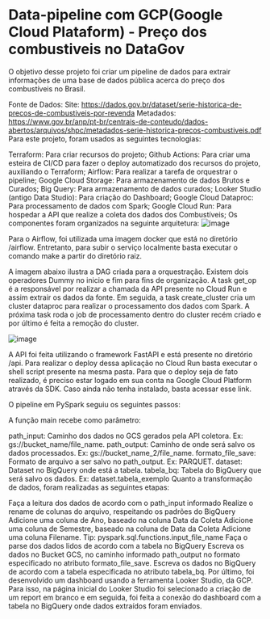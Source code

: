 # Data-pipeline com GCP(Google Cloud Plataform) - Preço dos combustiveis no DataGov
O objetivo desse projeto foi criar um pipeline de dados para extrair informações de uma base de dados pública acerca do preço dos combustíveis no Brasil.

Fonte de Dados:
Site: https://dados.gov.br/dataset/serie-historica-de-precos-de-combustiveis-por-revenda
Metadados: https://www.gov.br/anp/pt-br/centrais-de-conteudo/dados-abertos/arquivos/shpc/metadados-serie-historica-precos-combustiveis.pdf
Para este projeto, foram usados as seguintes tecnologias:

Terraform: Para criar recursos do projeto;
Github Actions: Para criar uma esteira de CI/CD para fazer o deploy automatizado dos recursos do projeto, auxiliando o Terraform;
Airflow: Para realizar a tarefa de orquestrar o pipeline;
Google Cloud Storage: Para armazenamento de dados Brutos e Curados;
Big Query: Para armazenamento de dados curados;
Looker Studio (antigo Data Studio): Para criação do Dashboard;
Google Cloud Dataproc: Para processamento de dados com Spark;
Google Cloud Run: Para hospedar a API que realize a coleta dos dados dos Combustíveis;
Os componentes foram organizados na seguinte arquitetura:
![image](https://github.com/victorthecreative/data_pipeline_GCP_DataGov/assets/50841013/2de9429b-f623-41c6-9b92-3d97849a610a)

Para o Airflow, foi utilizada uma imagem docker que está no diretório /airflow. Entretanto, para subir o serviço localmente basta executar o comando make a partir do diretório raiz.

A imagem abaixo ilustra a DAG criada para a orquestração. Existem dois operadores Dummy no inicio e fim para fins de organização. A task get_op é a responsável por realizar a chamada da API presente no Cloud Run e assim extrair os dados da fonte. Em seguida, a task create_cluster cria um cluster dataproc para realizar o processamento dos dados com Spark. A próxima task roda o job de processamento dentro do cluster recém criado e por último é feita a remoção do cluster.

![image](https://github.com/victorthecreative/data_pipeline_GCP_DataGov/assets/50841013/4aca9f93-c73f-4910-b3da-b64a070e164e)


A API foi feita utilizando o framework FastAPI e está presente no diretório /api. Para realizar o deploy dessa aplicação no Cloud Run basta executar o shell script presente na mesma pasta. Para que o deploy seja de fato realizado, é preciso estar logado em sua conta na Google Cloud Platform através da SDK. Caso ainda não tenha instalado, basta acessar esse link.

O pipeline em PySpark seguiu os seguintes passos:

A função main recebe como parâmetro:

path_input: Caminho dos dados no GCS gerados pela API coletora. Ex: gs://bucket_name/file_name.
path_output: Caminho de onde será salvo os dados processados. Ex: gs://bucket_name_2/file_name.
formato_file_save: Formato de arquivo a ser salvo no path_output. Ex: PARQUET.
dataset: Dataset no BigQuery onde está a tabela.
tabela_bq: Tabela do BigQuery que será salvo os dados. Ex: dataset.tabela_exemplo
Quanto a transformação de dados, foram realizadas as seguintes etapas:

Faça a leitura dos dados de acordo com o path_input informado
Realize o rename de colunas do arquivo, respeitando os padrões do BigQuery
Adicione uma coluna de Ano, baseado na coluna Data da Coleta
Adicione uma coluna de Semestre, baseado na coluna de Data da Coleta
Adicione uma coluna Filename. Tip: pyspark.sql.functions.input_file_name
Faça o parse dos dados lidos de acordo com a tabela no BigQuery
Escreva os dados no Bucket GCS, no caminho informado path_output no formato especificado no atributo formato_file_save.
Escreva os dados no BigQuery de acordo com a tabela especificada no atributo tabela_bq.
Por último, foi desenvolvido um dashboard usando a ferramenta Looker Studio, da GCP. Para isso, na página inicial do Looker Studio foi selecionado a criação de um report em branco e em seguida, foi feita a conexão do dashboard com a tabela no BigQuery onde dados extraídos foram enviados.
